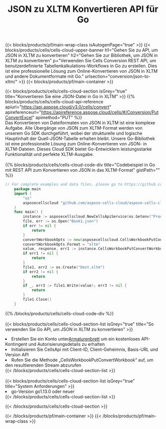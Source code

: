 ﻿---
title:  JSON zu XLTM Konvertieren API für Go
description:  Verwenden Sie das Cloud SDK Aspose.Cells für Go, um eine Datei im JSON-Format in eine Datei im XLTM-Format zu konvertieren.
url: /de/go/conversion/json-to-xltm/
---
{{< blocks/products/pf/main-wrap-class isAutogenPage="true" >}}
{{< blocks/products/cells/cells-cloud-upper-banner h1="Gehen Sie zu API, um JSON in XLTM zu konvertieren" h2="Gehen Sie zur Bibliothek, um JSON in XLTM zu konvertieren" p="Verwenden Sie Cells Conversion REST API, um benutzerdefinierte Tabellenkalkulations-Workflows in Go zu erstellen. Dies ist eine professionelle Lösung zum Online-Konvertieren von JSON in XLTM und andere Dokumentformate mit Go." urlsection="conversion/json-to-xltm/" >}}
{{< blocks/products/pf/main-container >}}

{{< blocks/products/cells/cells-cloud-section isGrey="true" title="Konvertieren Sie eine JSON-Datei in Go in XLTM" >}}
{{% blocks/products/cells/cells-cloud-api-reference apiurl="https://api.aspose.cloud/v3.0/cells/convert" apireferenceurl="https://apireference.aspose.cloud/cells/#/Conversion/PutConvertExcel" apimethod="PUT" %}}
<br/>
Das Konvertieren von Dateiformaten von JSON in XLTM ist eine komplexe Aufgabe. Alle Übergänge von JSON zum XLTM-Format werden von unserem Go SDK durchgeführt, wobei der strukturelle und logische Hauptinhalt der Quell-JSON-Tabelle erhalten bleibt. Unsere Go-Bibliothek ist eine professionelle Lösung zum Online-Konvertieren von JSON- in XLTM-Dateien. Dieses Cloud SDK bietet Go-Entwicklern leistungsstarke Funktionalität und perfekte XLTM-Ausgabe.
<br/>
<br/>
{{% blocks/products/cells/cells-cloud-code-div title="Codebeispiel in Go mit REST API zum Konvertieren von JSON in das XLTM-Format" gistPath="" %}}
 
```go
// For complete examples and data files, please go to https://github.com/aspose-cells-cloud/aspose-cells-cloud-go/
    package main
    import (
	    "os"
	    asposecellscloud "github.com/aspose-cells-cloud/aspose-cells-cloud-go/v22"
    )
    func main() {
	    instance := asposecellscloud.NewCellsApiService(os.Getenv("ProductClientId"), os.Getenv("ProductClientSecret"))
	    file, err := os.Open("Book1.json")
	    if err != nil {
		    return
	    }
	    convertWorkbookOpts := new(asposecellscloud.CellsWorkbookPutConvertWorkbookOpts)
	    convertWorkbookOpts.Format = "xltm"
	    value, response, err1 := instance.CellsWorkbookPutConvertWorkbook(file, convertWorkbookOpts)
	    if err1 != nil {
		    return
	    }
	    file1, err2 := os.Create("Dest.xltm")
	    if err2 != nil {
		    return
	    }
	    if _, err3 := file1.Write(value); err3 != nil {
		    return
	    }
	    file1.Close()
    }
```
 
{{% /blocks/products/cells/cells-cloud-code-div %}}
<br/>
<br/>
{{< blocks/products/cells/cells-cloud-section-list isGrey="true" title="So verwenden Sie Go API, um JSON in XLTM zu konvertieren" >}}
<li> Erstellen Sie ein Konto unter<a href="https://dashboard.aspose.cloud/">Armaturenbrett</a> um ein kostenloses API-Kontingent und Autorisierungsdetails zu erhalten</li>
<li>Initialisieren Sie CellsApi mit Client-ID, Client-Geheimnis, Basis-URL und Version API</li>
<li>Rufen Sie die Methode „CellsWorkbookPutConvertWorkbook“ auf, um den resultierenden Stream abzurufen</li>
{{< /blocks/products/cells/cells-cloud-section-list >}}
<br/>
<br/>
{{< blocks/products/cells/cells-cloud-section-list isGrey="true" title="System Anforderungen" >}}
<li>go-Version go1.13.0 oder neuer</li>
{{< /blocks/products/cells/cells-cloud-section-list >}}

{{< /blocks/products/cells/cells-cloud-section >}}

{{< /blocks/products/pf/main-container >}}
{{< /blocks/products/pf/main-wrap-class >}}
